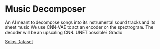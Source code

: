 # Music Decomposer

An AI meant to decompose songs into its instrumental sound tracks and its sheet music
We use CNN-VAE to act an encoder on the spectrogram. The decoder will be an upscaling CNN.
UNET possible? Gradio

[Solos Dataset](https://www.juanmontesinos.com/Solos/)